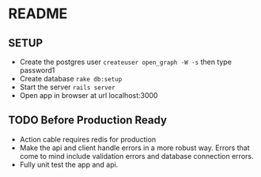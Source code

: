 # README

## SETUP
- Create the postgres user ```createuser open_graph -W -s``` then type password1
- Create database ```rake db:setup```
- Start the server ```rails server```
- Open app in browser at url localhost:3000


## TODO Before Production Ready
- Action cable requires redis for production
- Make the api and client handle errors in a more robust way. Errors that come to mind include validation errors and database connection errors.
- Fully unit test the app and api.
